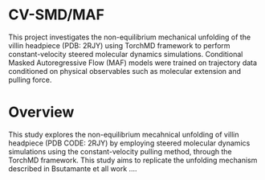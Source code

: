 # CV-SMD/MAF
This project investigates the non-equilibrium mechanical unfolding of the villin headpiece (PDB: 2RJY) using TorchMD framework to perform constant-velocity steered molecular dynamics simulations. Conditional Masked Autoregressive Flow (MAF) models were trained on trajectory data conditioned on physical observables such as molecular extension and pulling force.

# Overview
This study explores the non-equilibrium mecahnical unfolding of villin headpiece (PDB CODE: 2RJY) by employing steered molecular dynamics simulations using the constant-velocity pulling method, through the TorchMD framework. This study aims to replicate the unfolding mechanism described in Bsutamante et all work ....
